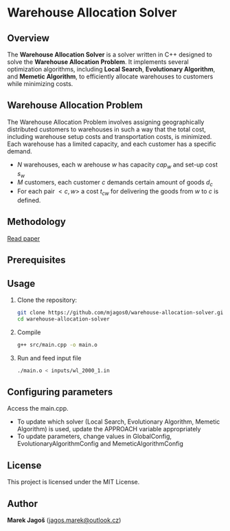 # Warehouse Allocation Solver

## Overview
The **Warehouse Allocation Solver** is a solver written in C++ designed to solve the **Warehouse Allocation Problem**. It implements several optimization algorithms, including **Local Search**, **Evolutionary Algorithm**, and **Memetic Algorithm**, to efficiently allocate warehouses to customers while minimizing costs.

## Warehouse Allocation Problem
The Warehouse Allocation Problem involves assigning geographically distributed customers to warehouses in such a way that the total cost, including warehouse setup costs and transportation costs, is minimized. Each warehouse has a limited capacity, and each customer has a specific demand.
- $N$ warehouses, each w arehouse $w$ has capacity $cap_w$ and set-up cost $s_w$
- $M$ customers, each customer $c$ demands certain amount of goods $d_c$
- For each pair $<c,w>$ a cost $t_{cw}$ for delivering the goods from $w$ to $c$ is defined.

## Methodology
[Read paper](documentation/paper.pdf)

## Prerequisites

## Usage
1. Clone the repository:
   ```bash
   git clone https://github.com/mjagos0/warehouse-allocation-solver.git
   cd warehouse-allocation-solver
   ```
2. Compile
    ```bash
    g++ src/main.cpp -o main.o
    ```

3. Run and feed input file
    ```bash
    ./main.o < inputs/wl_2000_1.in
    ```

## Configuring parameters
Access the main.cpp.
- To update which solver (Local Search, Evolutionary Algorithm, Memetic Algorithm) is used, update the APPROACH variable appropriately
- To update parameters, change values in GlobalConfig, EvolutionaryAlgorithmConfig and MemeticAlgorithmConfig


## License
This project is licensed under the MIT License.

## Author
**Marek Jagoš** (jagos.marek@outlook.cz)
